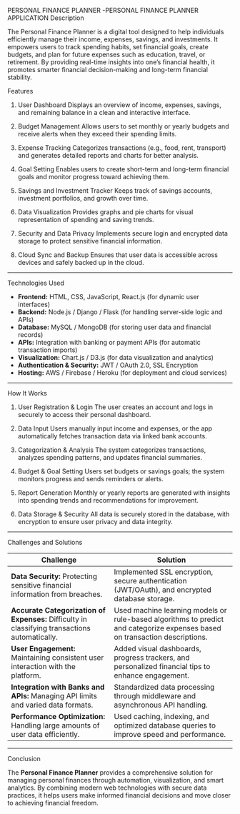 PERSONAL FINANCE PLANNER -PERSONAL FINANCE PLANNER APPLICATION
Description

The Personal Finance Planner is a digital tool designed to help individuals efficiently manage their income, expenses, savings, and investments. It empowers users to track spending habits, set financial goals, create budgets, and plan for future expenses such as education, travel, or retirement. By providing real-time insights into one’s financial health, it promotes smarter financial decision-making and long-term financial stability.



Features

1. User Dashboard
   Displays an overview of income, expenses, savings, and remaining balance in a clean and interactive interface.

2. Budget Management
   Allows users to set monthly or yearly budgets and receive alerts when they exceed their spending limits.

3. Expense Tracking
   Categorizes transactions (e.g., food, rent, transport) and generates detailed reports and charts for better analysis.

4. Goal Setting
   Enables users to create short-term and long-term financial goals and monitor progress toward achieving them.

5. Savings and Investment Tracker
   Keeps track of savings accounts, investment portfolios, and growth over time.

6. Data Visualization
   Provides graphs and pie charts for visual representation of spending and saving trends.

7. Security and Data Privacy
   Implements secure login and encrypted data storage to protect sensitive financial information.

8. Cloud Sync and Backup
   Ensures that user data is accessible across devices and safely backed up in the cloud.

---

 Technologies Used

* **Frontend:** HTML, CSS, JavaScript, React.js (for dynamic user interfaces)
* **Backend:** Node.js / Django / Flask (for handling server-side logic and APIs)
* **Database:** MySQL / MongoDB (for storing user data and financial records)
* **APIs:** Integration with banking or payment APIs (for automatic transaction imports)
* **Visualization:** Chart.js / D3.js (for data visualization and analytics)
* **Authentication & Security:** JWT / OAuth 2.0, SSL Encryption
* **Hosting:** AWS / Firebase / Heroku (for deployment and cloud services)

---
How It Works

1. User Registration & Login
   The user creates an account and logs in securely to access their personal dashboard.

2. Data Input
   Users manually input income and expenses, or the app automatically fetches transaction data via linked bank accounts.

3. Categorization & Analysis
   The system categorizes transactions, analyzes spending patterns, and updates financial summaries.

4. Budget & Goal Setting
   Users set budgets or savings goals; the system monitors progress and sends reminders or alerts.

5. Report Generation
   Monthly or yearly reports are generated with insights into spending trends and recommendations for improvement.

6. Data Storage & Security
   All data is securely stored in the database, with encryption to ensure user privacy and data integrity.

---
Challenges and Solutions

| **Challenge**                                                                                  | **Solution**                                                                                                                |
| ---------------------------------------------------------------------------------------------- | --------------------------------------------------------------------------------------------------------------------------- |
| **Data Security:** Protecting sensitive financial information from breaches.                   | Implemented SSL encryption, secure authentication (JWT/OAuth), and encrypted database storage.                              |
| **Accurate Categorization of Expenses:** Difficulty in classifying transactions automatically. | Used machine learning models or rule-based algorithms to predict and categorize expenses based on transaction descriptions. |
| **User Engagement:** Maintaining consistent user interaction with the platform.                | Added visual dashboards, progress trackers, and personalized financial tips to enhance engagement.                          |
| **Integration with Banks and APIs:** Managing API limits and varied data formats.              | Standardized data processing through middleware and asynchronous API handling.                                              |
| **Performance Optimization:** Handling large amounts of user data efficiently.                 | Used caching, indexing, and optimized database queries to improve speed and performance.                                    |

---

Conclusion

The **Personal Finance Planner** provides a comprehensive solution for managing personal finances through automation, visualization, and smart analytics. By combining modern web technologies with secure data practices, it helps users make informed financial decisions and move closer to achieving financial freedom.
